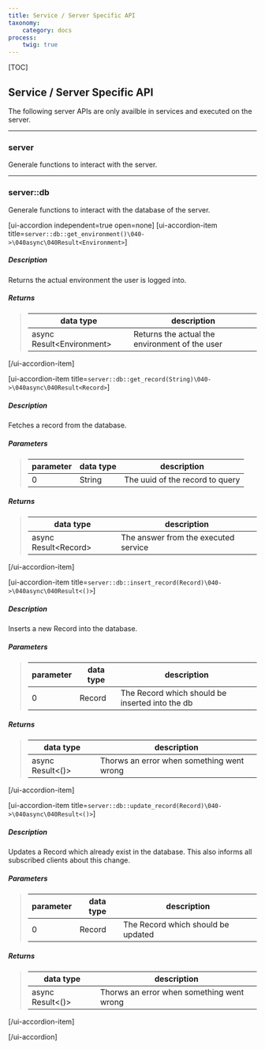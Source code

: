 ```yaml
---
title: Service / Server Specific API
taxonomy:
    category: docs
process:
    twig: true
---
```


[TOC]

## Service / Server Specific API
The following server APIs are only availble in services and executed on the server.

------------------------------------------------------------------------------------------
### server
Generale functions to interact with the server.

------------------------------------------------------------------------------------------
### server::db
Generale functions to interact with the database of the server.

[ui-accordion independent=true open=none]
[ui-accordion-item title=<code>server::db::get_environment()\040->\040async\040Result&lt;Environment&gt;</code>]
##### Description
Returns the actual environment the user is logged into.
##### Returns
> | data type                       | description                                                 |
> |---------------------------------|-------------------------------------------------------------|
> | async Result&lt;Environment&gt; | Returns the actual the environment of the user |
[/ui-accordion-item]

[ui-accordion-item title=<code>server::db::get_record(String)\040->\040async\040Result&lt;Record&gt;</code>]
##### Description
Fetches a record from the database.
##### Parameters
> | parameter | data type               | description                                       |
> |-----------|-------------------------|---------------------------------------------------|
> | 0         | String                  | The uuid of the record to query |
##### Returns
> | data type                  | description                                                |
> |----------------------------|------------------------------------------------------------|
> | async Result&lt;Record&gt; | The answer from the executed service |
[/ui-accordion-item]

[ui-accordion-item title=<code>server::db::insert_record(Record)\040->\040async\040Result&lt;()&gt;</code>]
##### Description
Inserts a new Record into the database.
##### Parameters
> | parameter | data type               | description                                       |
> |-----------|-------------------------|---------------------------------------------------|
> | 0         | Record                  | The Record which should be inserted into the db |
##### Returns
> | data type                  | description                                                |
> |----------------------------|------------------------------------------------------------|
> | async Result&lt;()&gt; | Thorws an error when something went wrong |
[/ui-accordion-item]

[ui-accordion-item title=<code>server::db::update_record(Record)\040->\040async\040Result&lt;()&gt;</code>]
##### Description
Updates a Record which already exist in the database. This also informs all subscribed clients about this change.
##### Parameters
> | parameter | data type               | description                                       |
> |-----------|-------------------------|---------------------------------------------------|
> | 0         | Record                  | The Record which should be updated |
##### Returns
> | data type                  | description                                                |
> |----------------------------|------------------------------------------------------------|
> | async Result&lt;()&gt; | Thorws an error when something went wrong |
[/ui-accordion-item]

[/ui-accordion]